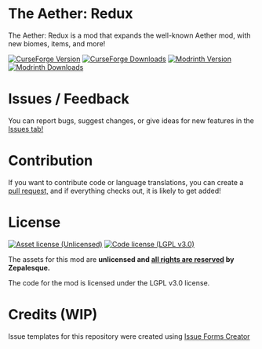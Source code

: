 # The Aether: Redux
The Aether: Redux is a mod that expands the well-known Aether mod, with new biomes, items, and more!

[![CurseForge Version](http://cf.way2muchnoise.eu/versions/867237_latest.svg)](https://www.curseforge.com/minecraft/mc-mods/the-aether-redux)
[![CurseForge Downloads](http://cf.way2muchnoise.eu/867237.svg)](https://www.curseforge.com/minecraft/mc-mods/the-aether-redux)
[![Modrinth Version](https://img.shields.io/modrinth/game-versions/khv3WzAS?color=00AF5C&label=latest&logo=modrinth&last=true)](https://modrinth.com/mod/the-aether-redux)
[![Modrinth Downloads](https://img.shields.io/modrinth/dt/khv3WzAS?color=00AF5C&logo=modrinth)](https://modrinth.com/mod/the-aether-redux)


# Issues / Feedback
You can report bugs, suggest changes, or give ideas for new features in the [Issues tab!](https://github.com/Zepalesque/The-Aether-Redux/issues)

# Contribution
If you want to contribute code or language translations, you can create a [pull request,](https://github.com/Zepalesque/The-Aether-Redux/pulls) and if everything checks out, it is likely to get added!

# License
[![Asset license (Unlicensed)](https://img.shields.io/badge/assets%20license-All%20Rights%20Reserved-red.svg?style=flat-square)](https://en.wikipedia.org/wiki/All_rights_reserved)
[![Code license (LGPL v3.0)](https://img.shields.io/badge/code%20license-LGPL%20v3.0-green.svg?style=flat-square)](https://github.com/Zepalesque/The-Aether-Redux/blob/1.21.1/LICENSE.txt)

The assets for this mod are **unlicensed and [all rights are reserved](https://en.wikipedia.org/wiki/All_rights_reserved) by Zepalesque.**

The code for the mod is licensed under the LGPL v3.0 license.
# Credits (WIP)
Issue templates for this repository were created using [Issue Forms Creator](https://issue-forms-creator.netlify.app/new)
